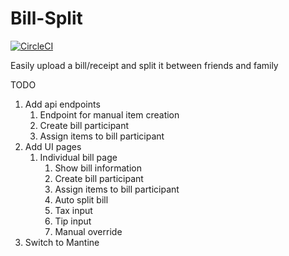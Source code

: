 # Bill-Split

[![CircleCI](https://dl.circleci.com/status-badge/img/circleci/HX6qXEAczo3W16Uo5yG8gK/Y8PRJZuSGrxN3KTQDZhh12/tree/main.svg?style=svg)](https://dl.circleci.com/status-badge/redirect/circleci/HX6qXEAczo3W16Uo5yG8gK/Y8PRJZuSGrxN3KTQDZhh12/tree/main)

Easily upload a bill/receipt and split it between friends and family

TODO

1. Add api endpoints
   1. Endpoint for manual item creation
   2. Create bill participant
   3. Assign items to bill participant
2. Add UI pages
   1. Individual bill page
      1. Show bill information
      2. Create bill participant
      3. Assign items to bill participant
      4. Auto split bill
      5. Tax input
      6. Tip input
      7. Manual override
8. Switch to Mantine
